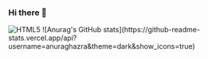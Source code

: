 ### Hi there 👋

<img alt="HTML5" src ="https://img.shields.io/badge/HTML5-E34F26.svg?&style=flat-square&logo=HTML5&logoColor=white"/>
![Anurag's GitHub stats](https://github-readme-stats.vercel.app/api?username=anuraghazra&theme=dark&show_icons=true)
